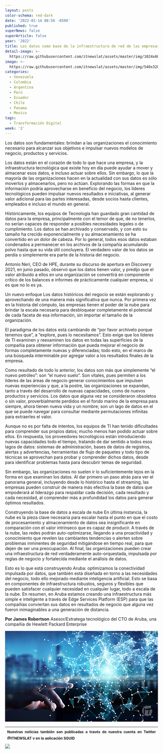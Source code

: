```yaml
---
layout: posts
color-schema: red-dark
date: '2022-01-14 08:56 -0500'
published: true
superNews: false
superArticle: false
year: '2022'
title: Los datos como base de la infraestructura de red de las empresas
detail-image: >-
  https://raw.githubusercontent.com/itnewslat/assets/master/img/1024x680/Datos-Transformacion-Digital-g.jpg
image: >-
  https://raw.githubusercontent.com/itnewslat/assets/master/img/540x320/Datos-Transformacion-Digital-p.jpg
categories:
  - Venezuela
  - Colombia
  - Argentina
  - Perú
  - Ecuador
  - Chile
  - Panama
  - Mexico
tags:
  - Transformación Digital
week: '2'
---
```

Los datos son fundamentales: brindan a las organizaciones el conocimiento necesario para alcanzar sus objetivos e impulsar nuevos modelos de negocio, productos y servicios.

Los datos están en el corazón de todo lo que hace una empresa, y la infraestructura tecnológica que existe hoy en día puede ayudar a mover y almacenar esos datos, e incluso actuar sobre ellos. Sin embargo, lo que la mayoría de las organizaciones hacen en la actualidad con sus datos es sólo moverlos y almacenarlos, pero no actúan. Explorando las formas en que la información podría aprovecharse en beneficio del negocio, los líderes tecnológicos pueden impulsar nuevos resultados e iniciativas, al generar valor adicional para las partes interesadas, desde socios hasta clientes, empleados e incluso el mundo en general.

Históricamente, los equipos de Tecnología han guardado gran cantidad de datos para la empresa, principalmente con el temor de que, de no tenerlos, no serían capaces de responder a posibles necesidades legales o de cumplimiento. Los datos se han archivado y conservado, y con esto su tamaño ha crecido exponencialmente y su almacenamiento se ha convertido en un dolor de cabeza. Por lo general, todos esos datos estaban condenados a permanecer en los archivos de la compañía acumulando polvo hasta que su vida útil concluyera. El verdadero valor de los datos se perdía o simplemente era parte de la historia del negocio.

Antonio Neri, CEO de HPE, durante su discurso de apertura en Discovery 2021, en junio pasado, observó que los datos tienen valor, y predijo que el valor atribuido a ellos en una organización se convertirá en componente crítico de los balances e informes de prácticamente cualquier empresa, si es que no lo es ya.

Un nuevo enfoque 
Los datos históricos del negocio se están explorando y aprovechando de una manera más significativa que nunca. Por primera vez en la historia del cómputo, las empresas tienen el poder de la nube para brindar la escala necesaria para desbloquear completamente el potencial de cada faceta de esa información, sin importar el tamaño de la organización.

El paradigma de los datos está cambiando de “por favor archívelo porque tenemos que”, a “explore, pues lo necesitamos”. Esto exige que los líderes de TI examinen y reexaminen los datos en todas las superficies de la compañía para obtener información que pueda mejorar el negocio de formas completamente nuevas y diferenciadas; todo esto, en el marco de una búsqueda interminable por agregar valor a los resultados finales de la empresa. 

Como resultado de todo lo anterior, los datos son más que simplemente “el nuevo petróleo”: son “el nuevo suelo”. Son vitales, pues permiten a los líderes de las áreas de negocio generar conocimientos que impulsen nuevas experiencias y que, a la postre, las organizaciones se expandan, tanto a través del desarrollo de nuevas capacidades, como de nuevos productos y servicios. Los datos que alguna vez se consideraron obsoletos o sin valor, proverbialmente perdidos en el fondo marino de la empresa para siempre, ahora tienen nueva vida y un nombre; son un lago de datos en el que se puede navegar para consultar mediante permutaciones infinitas para extraerles el valor.

Aunque no es por falta de intentos, los equipos de TI han tenido dificultades para comprender sus propios datos; mucho menos han podido actuar sobre ellos. En respuesta, los proveedores tecnológicos están introduciendo nuevas capacidades todo el tiempo, tratando de dar sentido a todos esos lagos de datos: sistemas de administración, bases de datos de registros, alertas y advertencias, herramientas de flujo de paquetes y todo tipo de técnicas se aprovechan para probar y comprender dichos datos, desde para identificar problemas hasta para descubrir temas de seguridad.

Sin embargo, las organizaciones no suelen ir lo suficientemente lejos en la forma en que examinan los datos. Al dar primero un paso atrás para ver el panorama general, incluyendo desde lo histórico hasta el streaming, las empresas pueden construir de manera más efectiva la base de datos que empoderará al liderazgo para respaldar cada decisión, cada resultado y cada necesidad, al comprender más a profundidad los datos para generar óptimos resultados.

Construyendo la base de datos a escala de nube
En última instancia, la nube es la pieza clave necesaria para escalar hasta el punto en que el costo de procesamiento y almacenamiento de datos sea insignificante en comparación con el valor intrínseco que es capaz de producir. A través de la nube, las redes podrán auto-optimizarse, llegando a una proactividad y conocimiento que revelen las cambiantes tendencias o alerten sobre problemas inminentes de seguridad mitigándose en tiempo real, para que dejen de ser una preocupación. Al final, las organizaciones pueden crear una infraestructura de red verdaderamente auto-orquestada, impulsada por reglas de negocio y fortalecida mediante el análisis de datos.

Esto es lo que está construyendo Aruba: optimizamos la conectividad impulsada por datos, que también está diseñada en torno a las necesidades del negocio, todo ello mejorado mediante inteligencia artificial. Esto se basa en componentes de infraestructura robustos, seguros y flexibles que pueden satisfacer cualquier necesidad en cualquier lugar, todo a escala de la nube. En resumen, en Aruba estamos creando una infraestructura más simple e inteligente a través de Edge Services Platform (ESP) para que las compañías conviertan sus datos en resultados de negocio que alguna vez fueron inimaginables a una generación de distancia. 


**Por James Robertson**
Asesor/Estratega tecnológico del CTO de Aruba, una compañía de Hewlett Packard Enterprise

![](https://raw.githubusercontent.com/itnewslat/assets/master/img/540x320/Datos-Transformacion-Digital-p.jpg)

<table style="height: 42px;" width="569">
<tbody>
<tr>
<td style="text-align: justify;"><sub><strong>Nuestras noticias también son publicadas a través de nuestra cuenta en Twitter <a href="https://twitter.com/itnewslat?lang=es">@ITNEWSLAT</a> y en la aplicación <a href="https://squidapp.co/en/">SQUID</a></strong></sub></td>
</tr>
</tbody>
</table>

<img src="https://tracker.metricool.com/c3po.jpg?hash=56f88a41e39ab42c063cc51676587a04"/>